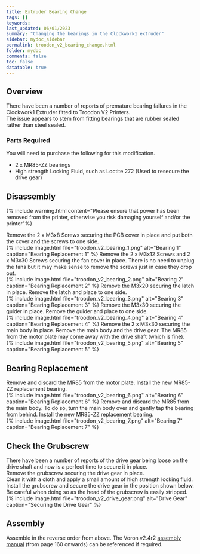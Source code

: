 ```yaml
---
title: Extruder Bearing Change
tags: []
keywords: 
last_updated: 06/01/2023
summary: "Changing the bearings in the Clockwork1 extruder"
sidebar: mydoc_sidebar
permalink: troodon_v2_bearing_change.html
folder: mydoc
comments: false
toc: false
datatable: true
---
```


## Overview

There have been a number of reports of premature bearing failures in the Clockwork1 Extruder fitted to Troodon V2 Printers.  
The issue appears to stem from fitting bearings that are rubber sealed rather than steel sealed.  

### Parts Required

You will need to purchase the following for this modification.  

* 2 x MR85-ZZ bearings
* High strength Locking Fluid, such as Loctite 272 (Used to resecure the drive gear)

## Disassembly

{% include warning.html content="Please ensure that power has been removed from the printer, otherwise you risk damaging yourself and/or the printer"%}  

Remove the 2 x M3x8 Screws securing the PCB cover in place and put both the cover and the screws to one side.  
{% include image.html file="troodon_v2_bearing_1.png" alt="Bearing 1" caption="Bearing Replacement 1" %}
Remove the 2 x M3x12 Screws and 2 x M3x30 Screws securing the fan cover in place. There is no need to unplug the fans but it may make sense to remove the screws just in case they drop out.  
{% include image.html file="troodon_v2_bearing_2.png" alt="Bearing 2" caption="Bearing Replacement 2" %}
Remove the M3x20 securing the latch in place. Remove the latch and place to one side.  
{% include image.html file="troodon_v2_bearing_3.png" alt="Bearing 3" caption="Bearing Replacement 3" %}
Remove the M3x30 securing the guider in place. Remove the guider and place to one side.  
{% include image.html file="troodon_v2_bearing_4.png" alt="Bearing 4" caption="Bearing Replacement 4" %}
Remove the 2 x M3x30 securing the main body in place. Remove the main body and the drive gear. The MR85 from the motor plate may come away with the drive shaft (which is fine).  
{% include image.html file="troodon_v2_bearing_5.png" alt="Bearing 5" caption="Bearing Replacement 5" %}
## Bearing Replacement

Remove and discard the MR85 from the motor plate. Install the new MR85-ZZ replacement bearing.  
{% include image.html file="troodon_v2_bearing_6.png" alt="Bearing 6" caption="Bearing Replacement 6" %}
Remove and discard the MR85 from the main body. To do so, turn the main body over and gently tap the bearing from behind. Install the new MR85-ZZ replacement bearing.  
{% include image.html file="troodon_v2_bearing_7.png" alt="Bearing 7" caption="Bearing Replacement 7" %}

## Check the Grubscrew 

There have been a number of reports of the drive gear being loose on the drive shaft and now is a perfect time to secure it in place.  
Remove the grubscrew securing the drive gear in place.  
Clean it with a cloth and apply a small amount of high strength locking fluid.  
Install the grubscrew and secure the drive gear in the position shown below. Be careful when doing so as the head of the grubscrew is easily stripped.  
{% include image.html file="troodon_v2_drive_gear.png" alt="Drive Gear" caption="Securing the Drive Gear" %}

## Assembly

Assemble in the reverse order from above. The Voron v2.4r2 [assembly manual](https://github.com/VoronDesign/Voron-2/blob/Voron2.4/Manual/Assembly_Manual_2.4r2.pdf) (from page 160 onwards) can be referenced if required.  